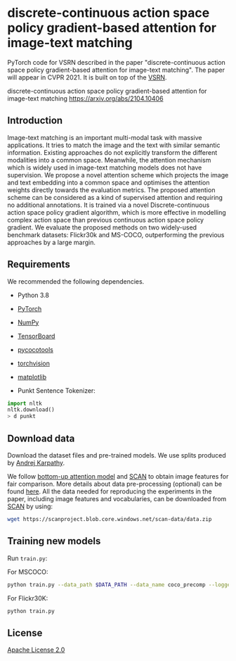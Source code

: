 # discrete-continuous action space policy gradient-based attention for image-text matching
PyTorch code for VSRN described in the paper "discrete-continuous action space policy gradient-based attention for image-text matching". The paper will appear in CVPR 2021. It is built on top of the [VSRN](https://github.com/KunpengLi1994/VSRN).

discrete-continuous action space policy gradient-based attention for image-text matching https://arxiv.org/abs/2104.10406

## Introduction
Image-text matching is an important multi-modal task with massive applications. It tries to match the image and the text with similar semantic information. Existing approaches do not explicitly transform the different modalities into a common space. Meanwhile, the attention mechanism which is widely used in image-text matching models does not have supervision. We propose a novel attention scheme which projects the image and text embedding into a common space and optimises the attention weights directly towards the evaluation metrics. The proposed attention scheme can be considered as a kind of supervised attention and requiring no additional annotations. It is trained via a novel Discrete-continuous action space policy gradient algorithm, which is more effective in modelling complex action space than previous continuous action space policy gradient. We evaluate the proposed methods on two widely-used benchmark datasets: Flickr30k and MS-COCO, outperforming the previous approaches by a large margin.


## Requirements 
We recommended the following dependencies.

* Python 3.8 
* [PyTorch](http://pytorch.org/) 
* [NumPy](http://www.numpy.org/) 
* [TensorBoard](https://github.com/TeamHG-Memex/tensorboard_logger)
* [pycocotools](https://github.com/cocodataset/cocoapi)
* [torchvision]()
* [matplotlib]()


* Punkt Sentence Tokenizer:
```python
import nltk
nltk.download()
> d punkt
```

## Download data

Download the dataset files and pre-trained models. We use splits produced by [Andrej Karpathy](http://cs.stanford.edu/people/karpathy/deepimagesent/). 

We follow [bottom-up attention model](https://github.com/peteanderson80/bottom-up-attention) and [SCAN](https://github.com/kuanghuei/SCAN) to obtain image features for fair comparison. More details about data pre-processing (optional) can be found [here](https://github.com/kuanghuei/SCAN/blob/master/README.md#data-pre-processing-optional). All the data needed for reproducing the experiments in the paper, including image features and vocabularies, can be downloaded from [SCAN](https://github.com/kuanghuei/SCAN) by using:

```bash
wget https://scanproject.blob.core.windows.net/scan-data/data.zip
```

## Training new models
Run `train.py`:

For MSCOCO:

```bash
python train.py --data_path $DATA_PATH --data_name coco_precomp --logger_name runs/coco_VSRN --max_violation
```

For Flickr30K:

```bash
python train.py 
```

## License

[Apache License 2.0](http://www.apache.org/licenses/LICENSE-2.0)


